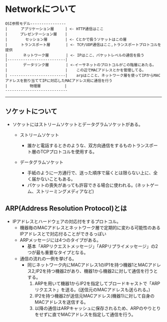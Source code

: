 # Networkについて

```text
OSI参照モデル----------------
|      アプリケーション層     | <- HTTP通信はここ
|  　  プレゼンテーション層  　|
|        セッション層        | <- Cとかで扱うソケットはこの層
|      トランスポート層       | <- TCP/UDP通信はここ,トランスポートプロトコルを提供
|       ネットワーク層　      | <- IPはここ、パケットレベルの通信を扱う
|--------------------------|
|       データリンク層　      | <-イーサネットのプロトコルがこの階層にあたる。
|                          |    この辺でMACアドレスとかを管理してる。
| -------------------------|    arpはここと、ネットワーク層を使ってIPからMACアドレスを割り当ててIPに対応したMACアドレス宛に通信を行う
|          物理層　         |
----------------------------

```

---

## ソケットについて

- ソケットにはストリームソケットとデータグラムソケットがある。
  - ストリームソケット
    - 誰かと電話するときのような、双方向通信をするものトランスポート層のTCPプロトコルを使用する。

  - データグラムソケット
    - 手紙のように一方通行で、送った順序で届くとは限らない上に、全く届かないこともある。
    - パケットの喪失があっても許容できる場合に使われる。(ネットゲーム、ストリーミングメディアなど)

## ARP(Address Resolution Protocol)とは

- IPアドレスとハードウェアの対応付をするプロトコル。
  - 機器毎のMACアドレスとネットワーク層で定期的に変わる可能性のあるIPアドレスとで対応付ることができるっぽい
  - ARPメッセージには4つのタイプがある。
    - 基本「ARPリクエストメッセージ」「ARPリプライメッセージ」の2つが最も重要なタイプとなる。
  - 通信の流れの一例を挙げる。
    - 同じネットワーク内にMACアドレス1のIP1を持つ機器1とMACアドレス2,IP2を持つ機器2があり、機器1から機器2に対して通信を行うとする。
      1. ARPを用いて機器1からIP2を指定してブロードキャストで「ARPリクエスト」を送る。(送信元のMACアドレスも送られる。)
      2. IP2を持つ機器2が送信元MACアドレス(機器1)に対して自身のMACアドレスを送信する。
      3. 以降の通信はARPキャッシュに保存されるため、ARPのやりとりをせずに直でMACアドレスを指定して通信を行う。
